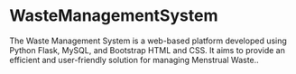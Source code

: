 # WasteManagementSystem
The Waste Management System is a web-based platform developed using Python Flask, MySQL, and Bootstrap HTML and CSS. It aims to provide an efficient and user-friendly solution for managing Menstrual Waste.. 
